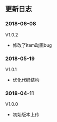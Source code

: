 ## 更新日志
### 2018-06-08
V1.0.2
- 修改了item动画bug

### 2018-05-19
V1.0.1
- 优化代码结构

### 2018-04-11
V1.0.0
- 初始版本上传

